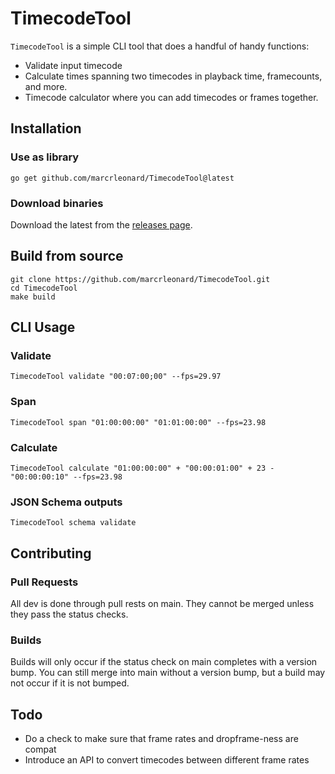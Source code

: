 # TimecodeTool

`TimecodeTool` is a simple CLI tool that does a handful of handy functions:
- Validate input timecode
- Calculate times spanning two timecodes in playback time, framecounts, and more.
- Timecode calculator where you can add timecodes or frames together.

## Installation

### Use as library

`go get github.com/marcrleonard/TimecodeTool@latest`

### Download binaries

Download the latest from the [releases page](https://github.com/marcrleonard/TimecodeTool/releases).

## Build from source

```shell
git clone https://github.com/marcrleonard/TimecodeTool.git
cd TimecodeTool 
make build
```

## CLI Usage

### Validate
`TimecodeTool validate "00:07:00;00" --fps=29.97`

### Span
`TimecodeTool span "01:00:00:00" "01:01:00:00" --fps=23.98`

### Calculate
`TimecodeTool calculate "01:00:00:00" + "00:00:01:00" + 23 - "00:00:00:10" --fps=23.98`

### JSON Schema outputs
`TimecodeTool schema validate`

## Contributing

### Pull Requests

All dev is done through pull rests on main. They cannot be merged unless they pass the status checks.

### Builds

Builds will only occur if the status check on main completes with a version bump. You can still merge into main without a version bump, but a build may not occur if it is not bumped.

## Todo
- Do a check to make sure that frame rates and dropframe-ness are compat
- Introduce an API to convert timecodes between different frame rates